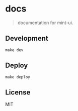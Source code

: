 # docs
> documentation for mint-ui.

## Development
```shell
make dev
```

## Deploy
```shell
make deploy
```


## License
MIT
